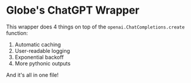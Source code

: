 # Globe's ChatGPT Wrapper
This wrapper does 4 things on top of the `openai.ChatCompletions.create` function:

1. Automatic caching
2. User-readable logging
3. Exponential backoff
4. More pythonic outputs

And it's all in one file!
